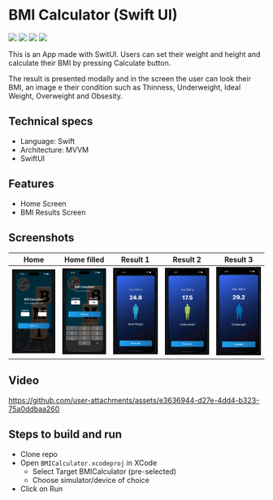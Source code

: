 # BMI Calculator (Swift UI)

<img src="https://img.shields.io/badge/status-Active-green" height="20"> <img src="https://img.shields.io/badge/design--SwiftUI-blue" height="20"> <img src="https://img.shields.io/badge/architecture-MVVM-yellow" height="20"> <img src="https://img.shields.io/badge/language-Swift-red" height="20"> 

This is an App made with SwitUI. Users can set their weight and height and calculate their BMI by pressing Calculate button. 

The result is presented modally and in the screen the user can look their BMI, an image e their condition such as Thinness, Underweight, Ideal Weight, Overweight and Obsesity.

## Technical specs
- Language: Swift
- Architecture: MVVM
- SwiftUI

## Features
- Home Screen
- BMI Results Screen

## Screenshots
|Home|Home filled|Result 1|Result 2|Result 3|   
|:-:|:-:|:-:|:-:|:-:|
|<img src="/Images/01 - Home.png" width="250"/>|<img src="/Images/02 - Home filled.png" width="250"/>|<img src="/Images/03 - Result 01.png" width="250"/>|<img src="/Images/04 - Result 02.png" width="250"/>|<img src="/Images/05 - Result 03.png" width="250"/>|

## Video

https://github.com/user-attachments/assets/e3636944-d27e-4dd4-b323-75a0ddbaa260


## Steps to build and run
- Clone repo 
- Open `BMICalculator.xcodeproj` in XCode
  - Select Target BMICalculator (pre-selected)
  - Choose simulator/device of choice
- Click on Run
